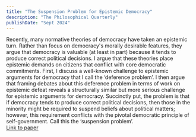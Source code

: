 ```yaml
---
title: "The Suspension Problem for Epistemic Democracy"
description: "The Philosophical Quarterly"
publishDate: "Sept 2024"
---
```


Recently, many normative theories of democracy have taken an epistemic turn. Rather than focus on democracy's morally desirable features, they argue that democracy is valuable (at least in part) because it tends to produce correct political decisions. I argue that these theories place epistemic demands on citizens that conflict with core democratic commitments. First, I discuss a well-known challenge to epistemic arguments for democracy that I call the ‘deference problem’. I then argue that framing debates about this deference problem in terms of work on epistemic defeat reveals a structurally similar but more serious challenge for epistemic arguments for democracy. Succinctly put, the problem is that if democracy tends to produce correct political decisions, then those in the minority might be required to suspend beliefs about political matters; however, this requirement conflicts with the pivotal democratic principle of self-government. Call this the ‘suspension problem’.  
[Link to paper](https://doi.org/10.1093/pq/pqad091)